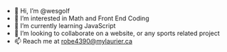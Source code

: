 - 👋 Hi, I’m @wesgolf
- 👀 I’m interested in Math and Front End Coding
- 🌱 I’m currently learning JavaScript
- 💞️ I’m looking to collaborate on a website, or any sports related project
- 📫 Reach me at robe4390@mylaurier.ca

<!---
wesgolf/wesgolf is a ✨ special ✨ repository because its `README.md` (this file) appears on your GitHub profile.
You can click the Preview link to take a look at your changes.
--->
